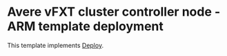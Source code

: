 # Avere vFXT cluster controller node - ARM template deployment

This template implements [Deploy](../../docs/jumpstart_deploy.md).